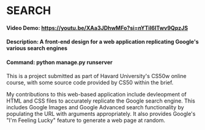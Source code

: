 # SEARCH
#### Video Demo: https://youtu.be/XAa3JDhwMFo?si=nYTiI6lTwv9QpzJS
#### Description: A front-end design for a web application replicating Google's various search engines 
#### Command: python manage.py runserver

This is a project submitted as part of Havard University's CS50w online course, with some source code provided by CS50 within the brief. 

My contributions to this web-based application include devleopment of HTML and CSS files to accurately replicate the Google search engine. This includes Google Images and Google Advanced search functionality by populating the URL with arguments appropriately. It also provides Google's "I'm Feeling Lucky" feature to generate a web page at random. 
